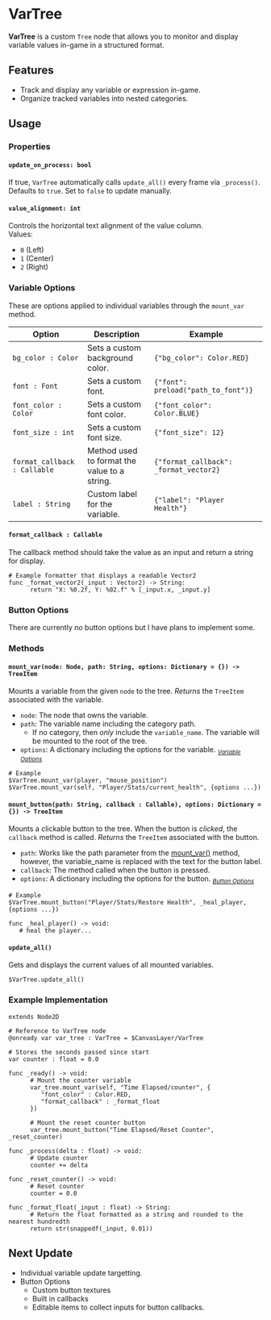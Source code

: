 # VarTree

**VarTree** is a custom `Tree` node that allows you to monitor and display variable values in-game in a structured format.

## Features

- Track and display any variable or expression in-game.
- Organize tracked variables into nested categories.

## Usage

### Properties

#### `update_on_process: bool`

If true, `VarTree` automatically calls `update_all()` every frame via `_process()`.  
Defaults to `true`. Set to `false` to update manually.

#### `value_alignment: int`

Controls the horizontal text alignment of the value column.  
Values:
- `0` (Left)
- `1` (Center)
- `2` (Right)

### Variable Options
These are options applied to individual variables through the `mount_var` method.

| Option | Description | Example |
| --- | --- | --- |
| `bg_color : Color` | Sets a custom background color. | `{"bg_color": Color.RED}` |
| `font : Font` | Sets a custom font. | `{"font": preload("path_to_font")}` |
| `font_color : Color` | Sets a custom font color. | `{"font_color": Color.BLUE}` |
| `font_size : int` | Sets a custom font size. | `{"font_size": 12}` |
| `format_callback : Callable` | Method used to format the value to a string. | `{"format_callback": _format_vector2}` |
| `label : String` | Custom label for the variable. | `{"label": "Player Health"}` |

#### `format_callback : Callable`
The callback method should take the value as an input and return a string for display.
```gdscript
# Example formatter that displays a readable Vector2
func _format_vector2(_input : Vector2) -> String:
      return "X: %0.2f, Y: %02.f" % [_input.x, _input.y]
```

### Button Options

There are currently _no_ button options but I have plans to implement some.

### Methods

#### `mount_var(node: Node, path: String, options: Dictionary = {}) -> TreeItem`

Mounts a variable from the given `node` to the tree.
_Returns_ the `TreeItem` associated with the variable.

- `node`: The node that owns the variable.  
- `path`: The variable name including the category path.
   - If no category, then _only_ include the `variable_name`. The variable will be mounted to the root of the tree.
- `options`: A dictionary including the options for the variable. <sub>*[Variable Options](#variable-options)*</sub>

```gdscript
# Example
$VarTree.mount_var(player, "mouse_position")
$VarTree.mount_var(self, "Player/Stats/current_health", {options ...})
```

#### `mount_button(path: String, callback : Callable), options: Dictionary = {}) -> TreeItem`

Mounts a clickable button to the tree. When the button is _clicked_, the `callback` method is called.
_Returns_ the `TreeItem` associated with the button.

- `path`: Works like the path parameter from the [mount_var()](#methods) method, however, the variable_name is replaced with the text for the button label.  
- `callback`: The method called when the button is pressed.
- `options`: A dictionary including the options for the button. <sub>*[Button Options](#button-options)*</sub>

```gdscript
# Example
$VarTree.mount_button("Player/Stats/Restore Health", _heal_player, {options ...})

func _heal_player() -> void:
   # heal the player...
```

#### `update_all()`

Gets and displays the current values of all mounted variables.
```gdscript
$VarTree.update_all()
```

### Example Implementation
```gdscript
extends Node2D

# Reference to VarTree node
@onready var var_tree : VarTree = $CanvasLayer/VarTree

# Stores the seconds passed since start
var counter : float = 0.0

func _ready() -> void:
      # Mount the counter variable
      var_tree.mount_var(self, "Time Elapsed/counter", {
         "font_color" : Color.RED,
         "format_callback" : _format_float
      })

      # Mount the reset counter button
      var_tree.mount_button("Time Elapsed/Reset Counter", _reset_counter)

func _process(delta : float) -> void:
      # Update counter
      counter += delta

func _reset_counter() -> void:
      # Reset counter
      counter = 0.0

func _format_float(_input : float) -> String:
      # Return the float formatted as a string and rounded to the nearest hundredth
      return str(snappedf(_input, 0.01))

```

## Next Update
- Individual variable update targetting.
- Button Options
   - Custom button textures
   - Built in callbacks
   - Editable items to collect inputs for button callbacks.
